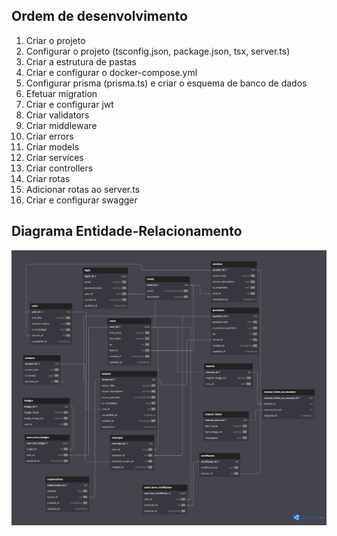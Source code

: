 ## Ordem de desenvolvimento
1. Criar o projeto
2. Configurar o projeto (tsconfig.json, package.json, tsx, server.ts)
3. Criar a estrutura de pastas
4. Criar e configurar o docker-compose.yml
4. Configurar prisma (prisma.ts) e criar o esquema de banco de dados
5. Efetuar migration
6. Criar e configurar jwt
7. Criar validators 
8. Criar middleware 
9. Criar errors 
10. Criar models 
11. Criar services 
12. Criar controllers
13. Criar rotas
14. Adicionar rotas ao server.ts
15. Criar e configurar swagger

## Diagrama Entidade-Relacionamento
![Diagrama Entidade-Relacionamento](er-diagram.png)